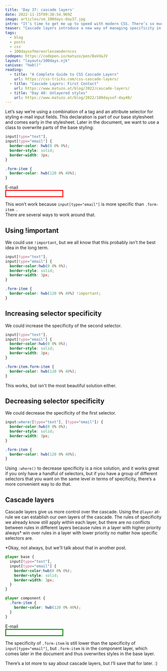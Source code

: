 ```yaml
---
title: 'Day 37: cascade layers'
date: 2022-11-15T09:38:54.969Z
image: articles/sm_100days-day37.jpg
intro: "It’s time to get me up to speed with modern CSS. There’s so much new in CSS that I know too little about. To change that I’ve started [#100DaysOfMoreOrLessModernCSS](/blog/2022/100-days-of-more-or-less-modern-css/). Why more or less modern CSS? Because some topics will be about cutting-edge features, while other stuff has been around for quite a while already, but I just have little to no experience with it."
teaser: "Cascade layers introduce a new way of managing specificity in CSS."
tags:
  - blog
  - posts
  - css
  - 100daysofmoreorlessmoderncss
codepen: https://codepen.io/matuzo/pen/BaVdaJV
layout: "layouts/100days.njk"
caniuse: "hwb()"
reading:
  - title: "A Complete Guide to CSS Cascade Layers"
    url: https://css-tricks.com/css-cascade-layers/
  - title: "Cascade Layers: First Contact"
    url: https://www.matuzo.at/blog/2022/cascade-layers/
  - title: "Day 40: Unlayered styles"
    url: https://www.matuzo.at/blog/2022/100daysof-day40/
---
```


Let’s say we’re using a combination of a tag and an attribute selector for styling e-mail input fields. This declaration is part of our base stylesheet and comes early in the stylesheet. Later in the document, we want to use a class to overwrite parts of the base styling:

```css
input[type="text"],
input[type="email"] {
  border-color: hwb(0 0% 0%);
  border-style: solid;
  border-width: 3px;
}

.form-item {
  border-color: hwb(120 0% 40%);
}
```

<style>
  .demo label {
    display: block;
  }

  .default input[type="text"],
  .default input[type="email"] {
    border-color: hwb(0 0% 0%);
    border-style: solid;
    border-width: 3px;
  }

  .default .form-item {
    border-color: hwb(120 0% 40%);
  }

  @layer base {
    .cascade input[type="text"],
    .cascade input[type="email"] {
      border-color: hwb(0 0% 0%);
      border-style: solid;
      border-width: 3px;
    }
  }

  @layer component {
    .cascade .form-item {
      border-color: hwb(120 0% 40%);
    }
  }
</style>

<div class="demo default">
  <label for="email">E-mail</label>
  <input id="email" type="email" class="form-item">
</div>

This won’t work because `input[type="email"]` is more specific than `.form-item `.  
There are several ways to work around that.

## Using !important

We could use `!important`, but we all know that this probably isn’t the best idea in the long term.

```css
input[type="text"],
input[type="email"] {
  border-color:hwb(0 0% 0%);
  border-style: solid;
  border-width: 3px;
}

.form-item {
  border-color: hwb(120 0% 40%) !important;
}
```

## Increasing selector specificity

We could increase the specificity of the second selector.

```css
input[type="text"],
input[type="email"] {
  border-color:hwb(0 0% 0%);
  border-style: solid;
  border-width: 3px;
}

.form-item.form-item {
  border-color: hwb(120 0% 40%);
}
```

This works, but isn't the most beautiful solution either.

## Decreasing selector specificity

We could decrease the specificity of the first selector.

```css
input:where([type="text"], [type="email"]) {
  border-color:hwb(0 0% 0%);
  border-style: solid;
  border-width: 3px;
}

.form-item {
  border-color: hwb(120 0% 40%);
}
```

Using `:where()` to decrease specificity is a nice solution, and it works great if you only have a handful of selectors, but if you have a group of different selectors that you want on the same level in terms of specificity, there’s a more convenient way to do that.

## Cascade layers

<p>Cascade layers give us more control over the cascade. Using the <code>@layer</code> at-rule we can establish our own layers of the cascade. The rules of specificity we already know still apply within each layer, but there are no conflicts between rules in different layers because rules in a layer with higher priority always<span aria-describedby="not-always">*</span> win over rules in a layer with lower priority no matter how specific selectors are.</p>

<p id="not-always">*Okay, not always, but we'll talk about that in another post.</span>

```css
@layer base {
  input[type="text"],
  input[type="email"] {
    border-color:hwb(0 0% 0%);
    border-style: solid;
    border-width: 3px;
  }
}

@layer component {
  .form-item {
    border-color: hwb(120 0% 40%);
  }
}
```

<div class="demo cascade">
  <label for="email2">E-mail</label>
  <input id="email2" type="email" class="form-item">
</div>

The specificity of `.form-item` is still lower than the specificity of `input[type="email"]`, but `.form-item` is in the component layer, which comes later in the document and thus overwrites styles in the base layer.

There’s a lot more to say about cascade layers, but I’ll save that for later. :)